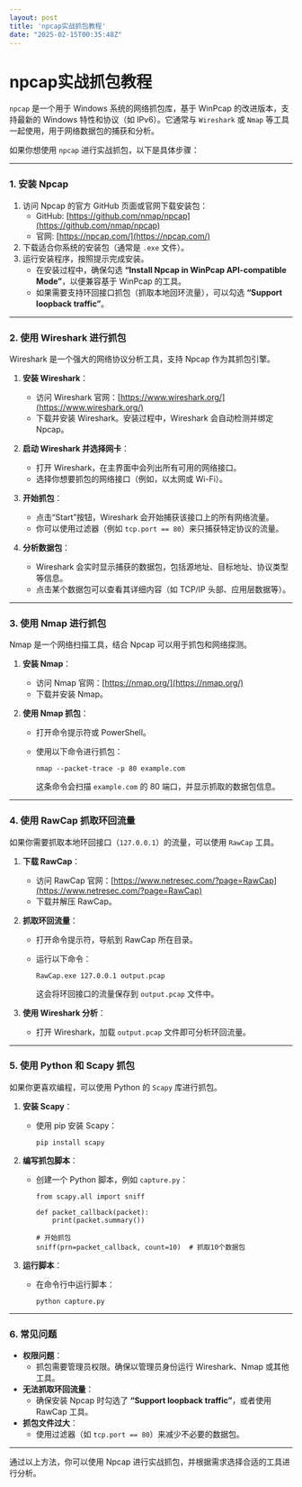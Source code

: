 ```yaml
---
layout: post
title: 'npcap实战抓包教程'
date: "2025-02-15T00:35:48Z"
---
```

npcap实战抓包教程
===========

`npcap` 是一个用于 Windows 系统的网络抓包库，基于 WinPcap 的改进版本，支持最新的 Windows 特性和协议（如 IPv6）。它通常与 `Wireshark` 或 `Nmap` 等工具一起使用，用于网络数据包的捕获和分析。

如果你想使用 `npcap` 进行实战抓包，以下是具体步骤：

* * *

### **1\. 安装 Npcap**

1.  访问 Npcap 的官方 GitHub 页面或官网下载安装包：
    *   GitHub: [https://github.com/nmap/npcap](https://github.com/nmap/npcap)
    *   官网: [https://npcap.com/](https://npcap.com/)
2.  下载适合你系统的安装包（通常是 `.exe` 文件）。
3.  运行安装程序，按照提示完成安装。
    *   在安装过程中，确保勾选 **“Install Npcap in WinPcap API-compatible Mode”**，以便兼容基于 WinPcap 的工具。
    *   如果需要支持环回接口抓包（抓取本地回环流量），可以勾选 **“Support loopback traffic”**。

* * *

### **2\. 使用 Wireshark 进行抓包**

Wireshark 是一个强大的网络协议分析工具，支持 Npcap 作为其抓包引擎。

1.  **安装 Wireshark**：
    
    *   访问 Wireshark 官网：[https://www.wireshark.org/](https://www.wireshark.org/)
    *   下载并安装 Wireshark。安装过程中，Wireshark 会自动检测并绑定 Npcap。
2.  **启动 Wireshark 并选择网卡**：
    
    *   打开 Wireshark，在主界面中会列出所有可用的网络接口。
    *   选择你想要抓包的网络接口（例如，以太网或 Wi-Fi）。
3.  **开始抓包**：
    
    *   点击“Start”按钮，Wireshark 会开始捕获该接口上的所有网络流量。
    *   你可以使用过滤器（例如 `tcp.port == 80`）来只捕获特定协议的流量。
4.  **分析数据包**：
    
    *   Wireshark 会实时显示捕获的数据包，包括源地址、目标地址、协议类型等信息。
    *   点击某个数据包可以查看其详细内容（如 TCP/IP 头部、应用层数据等）。

* * *

### **3\. 使用 Nmap 进行抓包**

Nmap 是一个网络扫描工具，结合 Npcap 可以用于抓包和网络探测。

1.  **安装 Nmap**：
    
    *   访问 Nmap 官网：[https://nmap.org/](https://nmap.org/)
    *   下载并安装 Nmap。
2.  **使用 Nmap 抓包**：
    
    *   打开命令提示符或 PowerShell。
    *   使用以下命令进行抓包：
        
            nmap --packet-trace -p 80 example.com
            
        
        这条命令会扫描 `example.com` 的 80 端口，并显示抓取的数据包信息。

* * *

### **4\. 使用 RawCap 抓取环回流量**

如果你需要抓取本地环回接口（`127.0.0.1`）的流量，可以使用 `RawCap` 工具。

1.  **下载 RawCap**：
    
    *   访问 RawCap 官网：[https://www.netresec.com/?page=RawCap](https://www.netresec.com/?page=RawCap)
    *   下载并解压 RawCap。
2.  **抓取环回流量**：
    
    *   打开命令提示符，导航到 RawCap 所在目录。
    *   运行以下命令：
        
            RawCap.exe 127.0.0.1 output.pcap
            
        
        这会将环回接口的流量保存到 `output.pcap` 文件中。
3.  **使用 Wireshark 分析**：
    
    *   打开 Wireshark，加载 `output.pcap` 文件即可分析环回流量。

* * *

### **5\. 使用 Python 和 Scapy 抓包**

如果你更喜欢编程，可以使用 Python 的 `Scapy` 库进行抓包。

1.  **安装 Scapy**：
    
    *   使用 pip 安装 Scapy：
        
            pip install scapy
            
        
2.  **编写抓包脚本**：
    
    *   创建一个 Python 脚本，例如 `capture.py`：
        
            from scapy.all import sniff
            
            def packet_callback(packet):
                print(packet.summary())
            
            # 开始抓包
            sniff(prn=packet_callback, count=10)  # 抓取10个数据包
            
        
3.  **运行脚本**：
    
    *   在命令行中运行脚本：
        
            python capture.py
            
        

* * *

### **6\. 常见问题**

*   **权限问题**：
    *   抓包需要管理员权限。确保以管理员身份运行 Wireshark、Nmap 或其他工具。
*   **无法抓取环回流量**：
    *   确保安装 Npcap 时勾选了 **“Support loopback traffic”**，或者使用 RawCap 工具。
*   **抓包文件过大**：
    *   使用过滤器（如 `tcp.port == 80`）来减少不必要的数据包。

* * *

通过以上方法，你可以使用 Npcap 进行实战抓包，并根据需求选择合适的工具进行分析。